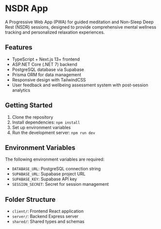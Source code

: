 # NSDR App

A Progressive Web App (PWA) for guided meditation and Non-Sleep Deep Rest (NSDR) sessions, designed to provide comprehensive mental wellness tracking and personalized relaxation experiences.

## Features

- TypeScript + Next.js 13+ frontend
- ASP.NET Core (.NET 7) backend
- PostgreSQL database via Supabase
- Prisma ORM for data management
- Responsive design with TailwindCSS
- User feedback and wellbeing assessment system with post-session analytics

## Getting Started

1. Clone the repository
2. Install dependencies: `npm install`
3. Set up environment variables
4. Run the development server: `npm run dev`

## Environment Variables

The following environment variables are required:

- `DATABASE_URL`: PostgreSQL connection string
- `SUPABASE_URL`: Supabase project URL
- `SUPABASE_KEY`: Supabase API key
- `SESSION_SECRET`: Secret for session management

## Folder Structure

- `client/`: Frontend React application
- `server/`: Backend Express server
- `shared/`: Shared types and schemas
